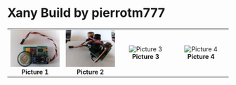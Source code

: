 # Xany Build by pierrotm777

<table cellspacing=0>
  <tr>
    <td align=center width=200><a href="https://github.com/Ingwie/OpenAVRc_Hw/blob/V3/Xany_Builds_by_Users/pierrotm777/Xany2Sounds/README_Xany2Sounds.md"><img src="https://github.com/Ingwie/OpenAVRc_Hw/blob/V3/Xany_Builds_by_Users/pierrotm777/Xany2Sounds/Xany2Sounds.jpg" border="0" name="submit" title="Xany2Sounds" alt="Xany2Sounds"/></a><br><b>Picture 1</b></td>
	<td align=center width=200><a href="https://github.com/Ingwie/OpenAVRc_Hw/blob/V3/Xany_Builds_by_Users/pierrotm777/Xany2Sensor360/README_Xany2Sensor360.md"><img src="https://github.com/Ingwie/OpenAVRc_Hw/blob/V3/Xany_Builds_by_Users/pierrotm777/Xany2Servo360/Xany2Servo360.jpg" border="0" name="submit" title="Xany2Sensor360" alt="Xany2Sensor360"/></a><br><b>Picture 2</b></td>
	<td align=center width=200><img src="..." border="0" name="submit" title="Picture 3" alt="Picture 3"/><br><b>Picture 3</b></td>
	<td align=center width=200><img src="..." border="0" name="submit" title="Picture 4" alt="Picture 4"/><br><b>Picture 4</b></td>
  </tr>
</table>



